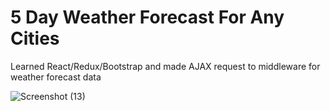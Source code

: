 <h1>5 Day Weather Forecast For Any Cities</h1>

Learned React/Redux/Bootstrap and made AJAX request to middleware for weather forecast data

![Screenshot (13)](https://user-images.githubusercontent.com/47575608/101296715-cd7ec400-37d9-11eb-909a-5c4657882c53.png)
